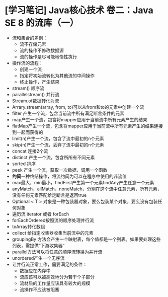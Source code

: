 # [学习笔记] Java核心技术 卷二：Java SE 8 的流库（一）

- 流和集合的差别：
  * 流不存储元素
  * 流的操作不修改数据源
  * 流的操作是尽可能地惰性执行
- 操作流的流程：
  * 创建一个流
  * 指定将初始流转化为其他流的中间操作
  * 终止操作，产生结果
- stream()  顺序流
- parallelstream()  并行流
- Stream.of数据转化为流
- Arrary.stream(array, from, to)可以从from和to的元素中创建一个流
- filter 产生一个流，包含当前流中所有满足断言条件的元素
- map产生一个流，包含将mapper应用于当前流中所有元素产生的结果
- flatMap产生一个流，包含将mapper应用于当前流中所有元素产生的结果连接到一起而获得的
- limit(n)产生一个流，包含了流中最初的n个元素
- skip(n)产生一个流，丢弃了流中最初的n个元素
- concat 连接2个流
- distinct 产生一个流，包含所所有不同元素
- sorted 排序
- peek 产生一个流，获取一次数据，调用一个函数
- **约简**一种终结操作，将流约简为可以在程序中使用的非流值
- max最大，min最小，findFirst产生第一个元素findAny产生任意一个元素
- anyMatch，allMatch，noneMatch，分别在这个流中任意元素，所有元素，没有任何元素匹配给定断言是返回true
- Optional < T > 对象是一种包装器对象，要么包装某个对象，要么没有包装任何对象
- 遍历流 iterator 或者 forEach 
- forEachOrdered按照流的顺序处理并行流
- toArray转化数组
- collect 给指定收集器收集当前流中的元素
- groupingBy 方法会产生一个映射表，每个值都是一个列表。如果要处理这些列表，需提供“下游收集器”
- parallel方法可以将任意的顺序流转换为并行流
- unordered产生一个无序流
- 让并行流正常工作，需要满足的条件：
  * 数据应在内存中
  * 流应该可以被高效地分为若干个子部分
  * 流材质的工作量应该具有较大的规模
  * 流操作不应该被阻塞